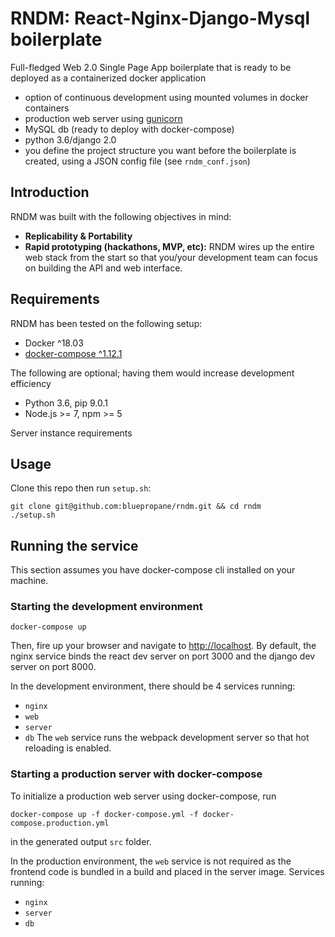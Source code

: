 # RNDM: React-Nginx-Django-Mysql boilerplate
Full-fledged Web 2.0 Single Page App boilerplate that is ready to be deployed as a containerized docker application

- option of continuous development using mounted volumes in docker containers
- production web server using [gunicorn](http://gunicorn.org/)
- MySQL db (ready to deploy with docker-compose)
- python 3.6/django 2.0
- you define the project structure you want before the boilerplate is created, using a JSON config file (see `rndm_conf.json`)

## Introduction
RNDM was built with the following objectives in mind:
- **Replicability & Portability**
- **Rapid prototyping (hackathons, MVP, etc):** RNDM wires up the entire web stack from the start so that you/your development team can focus on building the API and web interface.

## Requirements
RNDM has been tested on the following setup:
- Docker ^18.03
- [docker-compose ^1.12.1](https://docs.docker.com/compose/install)

The following are optional; having them would increase development efficiency
- Python 3.6, pip 9.0.1
- Node.js >= 7, npm >= 5

Server instance requirements 

## Usage
Clone this repo then run `setup.sh`:
```
git clone git@github.com:bluepropane/rndm.git && cd rndm
./setup.sh
```

## Running the service
This section assumes you have docker-compose cli installed on your machine.

### Starting the development environment
```
docker-compose up
```
Then, fire up your browser and navigate to [http://localhost](http://localhost).
By default, the nginx service binds the react dev server on port 3000 and the django dev server on port 8000.

In the development environment, there should be 4 services running:
- `nginx`
- `web`
- `server`
- `db`
The `web` service runs the webpack development server so that hot reloading is enabled.


### Starting a production server with docker-compose
To initialize a production web server using docker-compose, run
```
docker-compose up -f docker-compose.yml -f docker-compose.production.yml
```
in the generated output `src` folder.

In the production environment, the `web` service is not required as the frontend code is bundled in a build and placed in the server image. Services running:
- `nginx`
- `server`
- `db`
